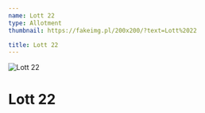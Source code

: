 ```yaml
---
name: Lott 22
type: Allotment
thumbnail: https://fakeimg.pl/200x200/?text=Lott%2022

title: Lott 22
---
```


![Lott 22](https://fakeimg.pl/555x694/?text=Lott%2022#left)

# Lott 22
